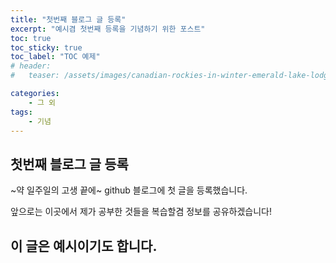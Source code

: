 ```yaml
---
title: "첫번째 블로그 글 등록"
excerpt: "예시겸 첫번째 등록을 기념하기 위한 포스트"
toc: true
toc_sticky: true
toc_label: "TOC 예제"
# header:
#   teaser: /assets/images/canadian-rockies-in-winter-emerald-lake-lodge.jpg

categories:
    - 그 외
tags:
    - 기념
---
```

## 첫번째 블로그 글 등록

~약 일주일의 고생 끝에~ github 블로그에 첫 글을 등록했습니다.

앞으로는 이곳에서 제가 공부한 것들을 복습할겸 정보를 공유하겠습니다!

## 이 글은 예시이기도 합니다.